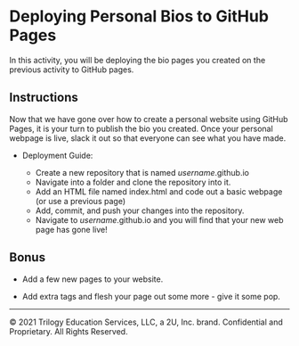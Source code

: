 # Deploying Personal Bios to GitHub Pages

In this activity, you will be deploying the bio pages you created on the previous activity to GitHub pages.

## Instructions

Now that we have gone over how to create a personal website using GitHub Pages, it is your turn to publish the bio you created. Once your personal webpage is live, slack it out so that everyone can see what you have made.

* Deployment Guide:

    * Create a new repository that is named _username_.github.io
    * Navigate into a folder and clone the repository into it. 
    * Add an HTML file named index.html and code out a basic webpage (or use a previous page)
    * Add, commit, and push your changes into the repository.
    * Navigate to _username_.github.io and you will find that your new web page has gone live!

## Bonus

* Add a few new pages to your website.

* Add extra tags and flesh your page out some more - give it some pop.

---

© 2021 Trilogy Education Services, LLC, a 2U, Inc. brand. Confidential and Proprietary. All Rights Reserved.
